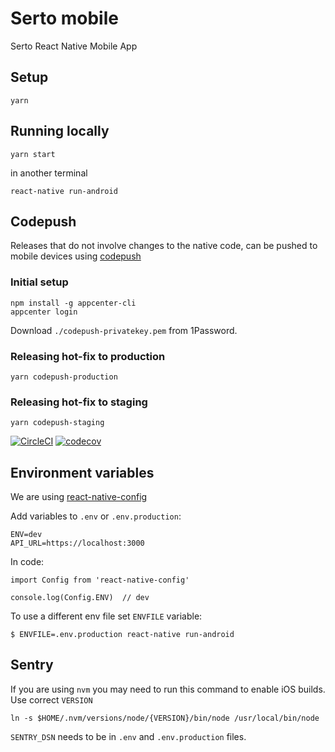 # Serto mobile

Serto React Native Mobile App

## Setup

```
yarn
```

## Running locally

```
yarn start
```

in another terminal

```
react-native run-android
```

## Codepush

Releases that do not involve changes to the native code, can be pushed to mobile devices using [codepush](https://docs.microsoft.com/en-us/appcenter/distribution/codepush/)

### Initial setup

```
npm install -g appcenter-cli
appcenter login
```

Download `./codepush-privatekey.pem` from 1Password.

### Releasing hot-fix to production

```
yarn codepush-production
```

### Releasing hot-fix to staging

```
yarn codepush-staging
```

[![CircleCI](https://circleci.com/gh/uport-project/serto-mobile/tree/master.svg?style=svg&circle-token=20f8c7ddb44368e4eaa3cf5219a605c431384831)](https://circleci.com/gh/uport-project/serto-mobile/tree/master)
[![codecov](https://codecov.io/gh/uport-project/serto-mobile/branch/master/graph/badge.svg?token=ClBiPSu9Wu)](https://codecov.io/gh/uport-project/serto-mobile)

## Environment variables

We are using [react-native-config](https://github.com/luggit/react-native-config)

Add variables to `.env` or `.env.production`:

```
ENV=dev
API_URL=https://localhost:3000
```

In code:

```
import Config from 'react-native-config'

console.log(Config.ENV)  // dev
```

To use a different env file set `ENVFILE` variable:

```
$ ENVFILE=.env.production react-native run-android
```

## Sentry

If you are using `nvm` you may need to run this command to enable iOS builds. Use correct `VERSION`

```
ln -s $HOME/.nvm/versions/node/{VERSION}/bin/node /usr/local/bin/node
```

`SENTRY_DSN` needs to be in `.env` and `.env.production` files.
